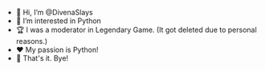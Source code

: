 - 👋 Hi, I’m @DivenaSlays
- 👀 I’m interested in Python
- 🏆 I was a moderator in Legendary Game. (It got deleted due to personal reasons.)
- ❤️ My passion is Python!
- 🤝 That's it. Bye!

